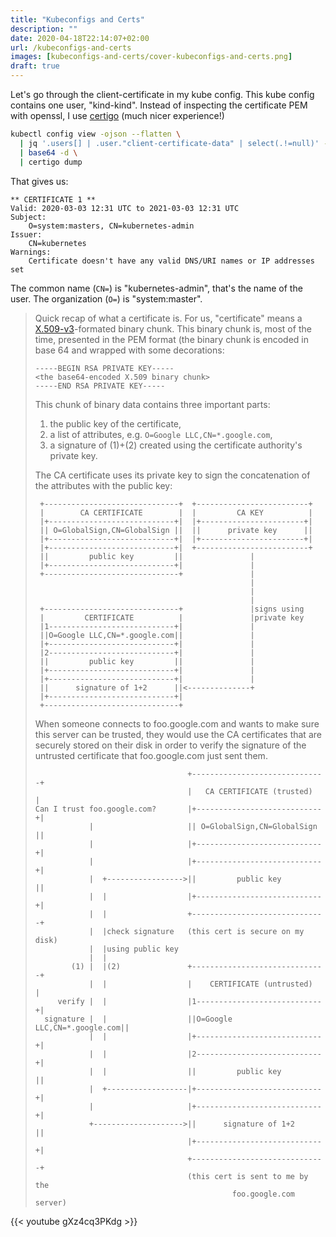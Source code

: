 ```yaml
---
title: "Kubeconfigs and Certs"
description: ""
date: 2020-04-18T22:14:07+02:00
url: /kubeconfigs-and-certs
images: [kubeconfigs-and-certs/cover-kubeconfigs-and-certs.png]
draft: true
---
```


Let's go through the client-certificate in my kube config. This kube config
contains one user, "kind-kind". Instead of inspecting the certificate PEM
with openssl, I use [certigo](https://github.com/square/certigo) (much
nicer experience!)

```sh
kubectl config view -ojson --flatten \
  | jq '.users[] | .user."client-certificate-data" | select(.!=null)' -r \
  | base64 -d \
  | certigo dump
```

That gives us:

```plain
** CERTIFICATE 1 **
Valid: 2020-03-03 12:31 UTC to 2021-03-03 12:31 UTC
Subject:
    O=system:masters, CN=kubernetes-admin
Issuer:
    CN=kubernetes
Warnings:
    Certificate doesn't have any valid DNS/URI names or IP addresses set
```

The common name (`CN=`) is "kubernetes-admin", that's the name of the user.
The organization (`O=`) is "system:master".

> Quick recap of what a certificate is. For us, "certificate" means a
> [X.509-v3](https://tools.ietf.org/html/rfc5280#section-4.1)-formated
> binary chunk. This binary chunk is, most of the time, presented in the
> PEM format (the binary chunk is encoded in base 64 and wrapped with some
> decorations:
>
> ```
> -----BEGIN RSA PRIVATE KEY-----
> <the base64-encoded X.509 binary chunk>
> -----END RSA PRIVATE KEY-----
> ```
>
> This chunk of binary data contains three important parts:
>
> 1) the public key of the certificate,
> 2) a list of attributes, e.g. `O=Google LLC,CN=*.google.com`,
> 3) a signature of (1)+(2) created using the certificate authority's
>    private key.
>
> The CA certificate uses its private key to sign the concatenation of the
> attributes with the public key:
>
> <div class="nohighlight">
>
> ```plain
>  +------------------------------+  +-------------------------+
>  |        CA CERTIFICATE        |  |         CA KEY          |
>  |+----------------------------+|  |+-----------------------+|
>  || O=GlobalSign,CN=GlobalSign ||  ||      private key      ||
>  |+----------------------------+|  |+-----------------------+|
>  |+----------------------------+|  +-------------------------+
>  ||         public key         ||               |
>  |+----------------------------+|               |
>  +------------------------------+               |
>                                                 |
>                                                 |
>                                                 |
>  +------------------------------+               |signs using
>  |         CERTIFICATE          |               |private key
>  |1----------------------------+|               |
>  ||O=Google LLC,CN=*.google.com||               |
>  |+----------------------------+|               |
>  |2----------------------------+|               |
>  ||         public key         ||               |
>  |+----------------------------+|               |
>  |+----------------------------+|               |
>  ||      signature of 1+2      ||<--------------+
>  |+----------------------------+|
>  +------------------------------+
> ```
>
> </div>
>
> When someone connects to foo.google.com and wants to make sure this
> server can be trusted, they would use the CA certificates that are
> securely stored on their disk in order to verify the signature of the
> untrusted certificate that foo.google.com just sent them.
>
> <div class="nohighlight">
>
> ```plain
>                                   +------------------------------+
>                                   |   CA CERTIFICATE (trusted)   |
> Can I trust foo.google.com?       |+----------------------------+|
>             |                     || O=GlobalSign,CN=GlobalSign ||
>             |                     |+----------------------------+|
>             |                     |+----------------------------+|
>             |  +----------------->||         public key         ||
>             |  |                  |+----------------------------+|
>             |  |                  +------------------------------+
>             |  |check signature   (this cert is secure on my disk)
>             |  |using public key
>             |  |
>         (1) |  |(2)               +------------------------------+
>             |  |                  |    CERTIFICATE (untrusted)   |
>      verify |  |                  |1----------------------------+|
>   signature |  |                  ||O=Google LLC,CN=*.google.com||
>             |  |                  |+----------------------------+|
>             |  |                  |2----------------------------+|
>             |  |                  ||         public key         ||
>             |  +------------------|+----------------------------+|
>             |                     |+----------------------------+|
>             +-------------------->||      signature of 1+2      ||
>                                   |+----------------------------+|
>                                   +------------------------------+
>                                   (this cert is sent to me by the
>                                             foo.google.com server)
> ```
>
> </div>
<!--
https://textik.com/#d85b4624473ca862
-->

{{< youtube gXz4cq3PKdg >}}

<script src="https://utteranc.es/client.js"
        repo="maelvls/maelvls.github.io"
        issue-term="pathname"
        label="💬"
        theme="github-light"
        crossorigin="anonymous"
        async>
</script>
